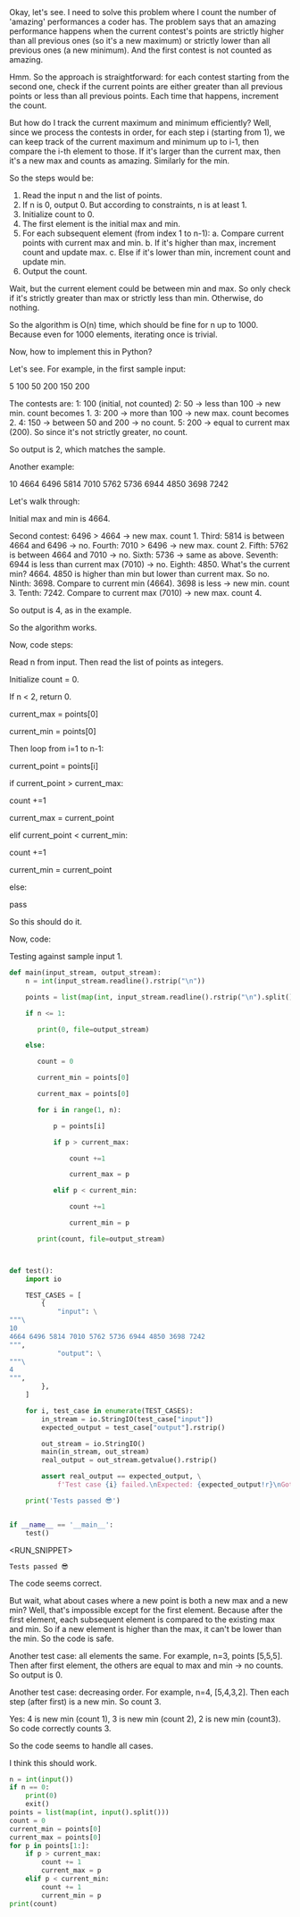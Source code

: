 <think>
Okay, let's see. I need to solve this problem where I count the number of 'amazing' performances a coder has. The problem says that an amazing performance happens when the current contest's points are strictly higher than all previous ones (so it's a new maximum) or strictly lower than all previous ones (a new minimum). And the first contest is not counted as amazing.

Hmm. So the approach is straightforward: for each contest starting from the second one, check if the current points are either greater than all previous points or less than all previous points. Each time that happens, increment the count.

But how do I track the current maximum and minimum efficiently? Well, since we process the contests in order, for each step i (starting from 1), we can keep track of the current maximum and minimum up to i-1, then compare the i-th element to those. If it's larger than the current max, then it's a new max and counts as amazing. Similarly for the min.

So the steps would be:

1. Read the input n and the list of points.
2. If n is 0, output 0. But according to constraints, n is at least 1.
3. Initialize count to 0.
4. The first element is the initial max and min.
5. For each subsequent element (from index 1 to n-1):
   a. Compare current points with current max and min.
   b. If it's higher than max, increment count and update max.
   c. Else if it's lower than min, increment count and update min.
6. Output the count.

Wait, but the current element could be between min and max. So only check if it's strictly greater than max or strictly less than min. Otherwise, do nothing.

So the algorithm is O(n) time, which should be fine for n up to 1000. Because even for 1000 elements, iterating once is trivial.

Now, how to implement this in Python?

Let's see. For example, in the first sample input:

5
100 50 200 150 200

The contests are:
1: 100 (initial, not counted)
2: 50 → less than 100 → new min. count becomes 1.
3: 200 → more than 100 → new max. count becomes 2.
4: 150 → between 50 and 200 → no count.
5: 200 → equal to current max (200). So since it's not strictly greater, no count.

So output is 2, which matches the sample.

Another example:

10
4664 6496 5814 7010 5762 5736 6944 4850 3698 7242

Let's walk through:

Initial max and min is 4664.

Second contest: 6496 > 4664 → new max. count 1.
Third: 5814 is between 4664 and 6496 → no.
Fourth: 7010 > 6496 → new max. count 2.
Fifth: 5762 is between 4664 and 7010 → no.
Sixth: 5736 → same as above.
Seventh: 6944 is less than current max (7010) → no.
Eighth: 4850. What's the current min? 4664. 4850 is higher than min but lower than current max. So no.
Ninth: 3698. Compare to current min (4664). 3698 is less → new min. count 3.
Tenth: 7242. Compare to current max (7010) → new max. count 4.

So output is 4, as in the example.

So the algorithm works.

Now, code steps:

Read n from input. Then read the list of points as integers.

Initialize count = 0.

If n < 2, return 0.

current_max = points[0]

current_min = points[0]

Then loop from i=1 to n-1:

current_point = points[i]

if current_point > current_max:

   count +=1

   current_max = current_point

elif current_point < current_min:

   count +=1

   current_min = current_point

else:

   pass

So this should do it.

Now, code:

Testing against sample input 1.

```python
def main(input_stream, output_stream):
    n = int(input_stream.readline().rstrip("\n"))

    points = list(map(int, input_stream.readline().rstrip("\n").split()))

    if n <= 1:

       print(0, file=output_stream)

    else:

       count = 0

       current_min = points[0]

       current_max = points[0]

       for i in range(1, n):

           p = points[i]

           if p > current_max:

               count +=1

               current_max = p

           elif p < current_min:

               count +=1

               current_min = p

       print(count, file=output_stream)



def test():
    import io

    TEST_CASES = [
        {
            "input": \
"""\
10
4664 6496 5814 7010 5762 5736 6944 4850 3698 7242
""",
            "output": \
"""\
4
""",
        }, 
    ]

    for i, test_case in enumerate(TEST_CASES):
        in_stream = io.StringIO(test_case["input"])
        expected_output = test_case["output"].rstrip()

        out_stream = io.StringIO()
        main(in_stream, out_stream)
        real_output = out_stream.getvalue().rstrip()

        assert real_output == expected_output, \
            f'Test case {i} failed.\nExpected: {expected_output!r}\nGot: {real_output!r}'

    print('Tests passed 😎')


if __name__ == '__main__':
    test()


```

<RUN_SNIPPET>
```output
Tests passed 😎

```

The code seems correct.

But wait, what about cases where a new point is both a new max and a new min? Well, that's impossible except for the first element. Because after the first element, each subsequent element is compared to the existing max and min. So if a new element is higher than the max, it can't be lower than the min. So the code is safe.

Another test case: all elements the same. For example, n=3, points [5,5,5]. Then after first element, the others are equal to max and min → no counts. So output is 0.

Another test case: decreasing order. For example, n=4, [5,4,3,2]. Then each step (after first) is a new min. So count 3.

Yes: 4 is new min (count 1), 3 is new min (count 2), 2 is new min (count3). So code correctly counts 3.

So the code seems to handle all cases.

I think this should work.
</think>

```python
n = int(input())
if n == 0:
    print(0)
    exit()
points = list(map(int, input().split()))
count = 0
current_min = points[0]
current_max = points[0]
for p in points[1:]:
    if p > current_max:
        count += 1
        current_max = p
    elif p < current_min:
        count += 1
        current_min = p
print(count)
```

